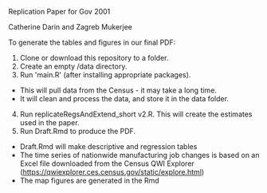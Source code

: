 Replication Paper for Gov 2001

Catherine Darin and Zagreb Mukerjee

To generate the tables and figures in our final PDF:
1) Clone or download this repository to a folder. 
2) Create an empty /data directory. 
3) Run 'main.R' (after installing appropriate packages). 
  - This will pull data from the Census - it may take a long time. 
  - It will clean and process the data, and store it in the data folder. 
4) Run replicateRegsAndExtend_short v2.R. This will create the estimates used in the paper. 
5) Run Draft.Rmd to produce the PDF. 
  - Draft.Rmd will make descriptive and regression tables
  - The time series of nationwide manufacturing job changes is based on an Excel file downloaded from the Census QWI Explorer (https://qwiexplorer.ces.census.gov/static/explore.html)
  - The map figures are generated in the Rmd
